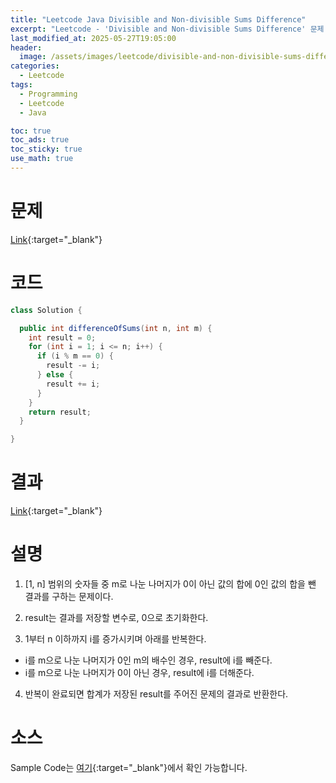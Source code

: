 ```yaml
---
title: "Leetcode Java Divisible and Non-divisible Sums Difference"
excerpt: "Leetcode - 'Divisible and Non-divisible Sums Difference' 문제 Java 풀이"
last_modified_at: 2025-05-27T19:05:00
header:
  image: /assets/images/leetcode/divisible-and-non-divisible-sums-difference.png
categories:
  - Leetcode
tags:
  - Programming
  - Leetcode
  - Java

toc: true
toc_ads: true
toc_sticky: true
use_math: true
---
```

# 문제
[Link](https://leetcode.com/problems/divisible-and-non-divisible-sums-difference/){:target="_blank"}

# 코드
```java
class Solution {

  public int differenceOfSums(int n, int m) {
    int result = 0;
    for (int i = 1; i <= n; i++) {
      if (i % m == 0) {
        result -= i;
      } else {
        result += i;
      }
    }
    return result;
  }

}
```

# 결과
[Link](https://leetcode.com/problems/divisible-and-non-divisible-sums-difference/submissions/1645883840/){:target="_blank"}

# 설명
1. [1, n] 범위의 숫자들 중 m로 나눈 나머지가 0이 아닌 값의 합에 0인 값의 합을 뺀 결과를 구하는 문제이다.

2. result는 결과를 저장할 변수로, 0으로 초기화한다.

3. 1부터 n 이하까지 i를 증가시키며 아래를 반복한다.
- i를 m으로 나눈 나머지가 0인 m의 배수인 경우, result에 i를 빼준다.
- i를 m으로 나눈 나머지가 0이 아닌 경우, result에 i를 더해준다.

4. 반복이 완료되면 합계가 저장된 result를 주어진 문제의 결과로 반환한다.

# 소스
Sample Code는 [여기](https://github.com/GracefulSoul/leetcode/blob/master/src/main/java/gracefulsoul/problems/DivisibleAndNonDivisibleSumsDifference.java){:target="_blank"}에서 확인 가능합니다.